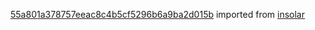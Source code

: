 [55a801a378757eeac8c4b5cf5296b6a9ba2d015b](https://github.com/insolar/insolar/commit/55a801a378757eeac8c4b5cf5296b6a9ba2d015b) imported from [insolar](https://github.com/insolar/insolar)
